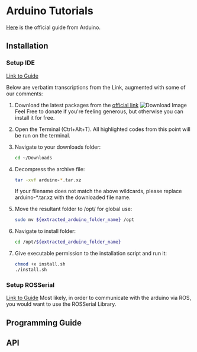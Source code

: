 # Arduino Tutorials

[Here](https://www.arduino.cc/en/Guide/HomePage) is the official guide from Arduino.

## Installation

### Setup IDE

[Link to Guide](http://ubuntuhandbook.org/index.php/2015/11/install-arduino-ide-1-6-6-ubuntu/)

Below are verbatim transcriptions from the Link, augmented with some of our comments:

1. Download the latest packages from the [official link](https://www.arduino.cc/en/Main/Software)
 ![Download Image](arduino_download.png)
 Feel Free to donate if you're feeling generous, but otherwise you can install it for free.

2. Open the Terminal (Ctrl+Alt+T). All highlighted codes from this point will be run on the terminal.

3. Navigate to your downloads folder:

	```bash
	cd ~/Downloads
	```
4. Decompress the archive file:

	```bash
	tar -xvf arduino-*.tar.xz
	```
	If your filename does not match the above wildcards, please replace arduino-*.tar.xz with the downloaded file name.

5. Move the resultant folder to /opt/ for global use:
	
	```bash
	sudo mv ${extracted_arduino_folder_name} /opt
	```

6. Navigate to install folder:

	```bash
	cd /opt/${extracted_arduino_folder_name}
	```

7. Give executable permission to the installation script and run it:

	```bash
	chmod +x install.sh
	./install.sh
	```

### Setup ROSSerial

[Link to Guide](http://wiki.ros.org/rosserial_arduino/Tutorials/Arduino%20IDE%20Setup)
Most likely, in order to communicate with the arduino via ROS, you would want to use the ROSSerial Library.

## Programming Guide

## API

